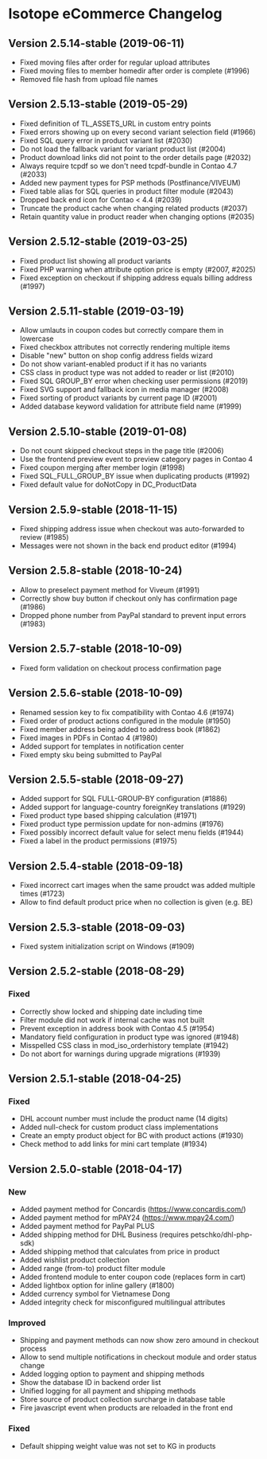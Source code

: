 Isotope eCommerce Changelog
===========================


Version 2.5.14-stable (2019-06-11)
---------------------------------

- Fixed moving files after order for regular upload attributes
- Fixed moving files to member homedir after order is complete (#1996)
- Removed file hash from upload file names


Version 2.5.13-stable (2019-05-29)
----------------------------------

- Fixed definition of TL_ASSETS_URL in custom entry points
- Fixed errors showing up on every second variant selection field (#1966)
- Fixed SQL query error in product variant list (#2030)
- Do not load the fallback variant for variant product list (#2004)
- Product download links did not point to the order details page (#2032)
- Always require tcpdf so we don't need tcpdf-bundle in Contao 4.7 (#2033)
- Added new payment types for PSP methods (Postfinance/VIVEUM)
- Fixed table alias for SQL queries in product filter module (#2043)
- Dropped back end icon for Contao < 4.4 (#2039)
- Truncate the product cache when changing related products (#2037)
- Retain quantity value in product reader when changing options (#2035)


Version 2.5.12-stable (2019-03-25)
----------------------------------

- Fixed product list showing all product variants
- Fixed PHP warning when attribute option price is empty (#2007, #2025)
- Fixed exception on checkout if shipping address equals billing address (#1997)


Version 2.5.11-stable (2019-03-19)
----------------------------------

- Allow umlauts in coupon codes but correctly compare them in lowercase
- Fixed checkbox attributes not correctly rendering multiple items
- Disable "new" button on shop config address fields wizard
- Do not show variant-enabled product if it has no variants
- CSS class in product type was not added to reader or list (#2010)
- Fixed SQL GROUP_BY error when checking user permissions (#2019)
- Fixed SVG support and fallback icon in media manager (#2008)
- Fixed sorting of product variants by current page ID (#2001)
- Added database keyword validation for attribute field name (#1999)


Version 2.5.10-stable (2019-01-08)
----------------------------------

- Do not count skipped checkout steps in the page title (#2006)
- Use the frontend preview event to preview category pages in Contao 4
- Fixed coupon merging after member login (#1998)
- Fixed SQL_FULL_GROUP_BY issue when duplicating products (#1992)
- Fixed default value for doNotCopy in DC_ProductData


Version 2.5.9-stable (2018-11-15)
---------------------------------

- Fixed shipping address issue when checkout was auto-forwarded to review (#1985)
- Messages were not shown in the back end product editor (#1994)


Version 2.5.8-stable (2018-10-24)
---------------------------------

- Allow to preselect payment method for Viveum (#1991)
- Correctly show buy button if checkout only has confirmation page (#1986)
- Dropped phone number from PayPal standard to prevent input errors (#1983)


Version 2.5.7-stable (2018-10-09)
---------------------------------

- Fixed form validation on checkout process confirmation page


Version 2.5.6-stable (2018-10-09)
---------------------------------

- Renamed session key to fix compatibility with Contao 4.6 (#1974)
- Fixed order of product actions configured in the module (#1950)
- Fixed member address being added to address book (#1862)
- Fixed images in PDFs in Contao 4 (#1980)
- Added support for templates in notification center
- Fixed empty sku being submitted to PayPal


Version 2.5.5-stable (2018-09-27)
---------------------------------

- Added support for SQL FULL-GROUP-BY configuration (#1886)
- Added support for language-country foreignKey translations (#1929)
- Fixed product type based shipping calculation (#1971)
- Fixed product type permission update for non-admins (#1976)
- Fixed possibly incorrect default value for select menu fields (#1944)
- Fixed a label in the product permissions (#1975)


Version 2.5.4-stable (2018-09-18)
---------------------------------

- Fixed incorrect cart images when the same proudct was added multiple times (#1723)
- Allow to find default product price when no collection is given (e.g. BE)


Version 2.5.3-stable (2018-09-03)
---------------------------------

- Fixed system initialization script on Windows (#1909)


Version 2.5.2-stable (2018-08-29)
---------------------------------

### Fixed

- Correctly show locked and shipping date including time
- Filter module did not work if internal cache was not built
- Prevent exception in address book with Contao 4.5 (#1954)
- Mandatory field configuration in product type was ignored (#1948)
- Misspelled CSS class in mod_iso_orderhistory template (#1942)
- Do not abort for warnings during upgrade migrations (#1939)


Version 2.5.1-stable (2018-04-25)
---------------------------------

### Fixed

- DHL account number must include the product name (14 digits)
- Added null-check for custom product class implementations
- Create an empty product object for BC with product actions (#1930)
- Check method to add links for mini cart template (#1934)


Version 2.5.0-stable (2018-04-17)
---------------------------------

### New

- Added payment method for Concardis (https://www.concardis.com/)
- Added payment method for mPAY24 (https://www.mpay24.com/)
- Added payment method for PayPal PLUS
- Added shipping method for DHL Business (requires petschko/dhl-php-sdk)
- Added shipping method that calculates from price in product
- Added wishlist product collection
- Added range (from-to) product filter module
- Added frontend module to enter coupon code (replaces form in cart)
- Added lightbox option for inline gallery (#1800)
- Added currency symbol for Vietnamese Dong
- Added integrity check for misconfigured multilingual attributes


### Improved

- Shipping and payment methods can now show zero amound in checkout process
- Allow to send multiple notifications in checkout module and order status change
- Added logging option to payment and shipping methods
- Show the database ID in backend order list
- Unified logging for all payment and shipping methods
- Store source of product collection surcharge in database table
- Fire javascript event when products are reloaded in the front end


### Fixed

- Default shipping weight value was not set to KG in products
